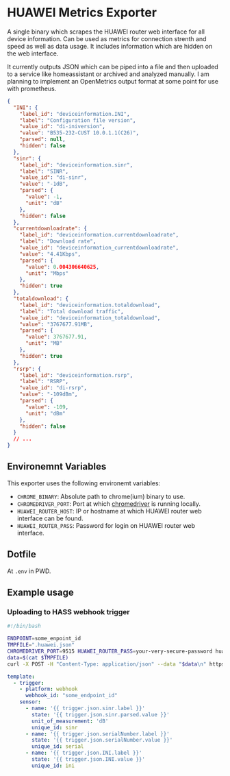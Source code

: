 # HUAWEI Metrics Exporter

A single binary which scrapes the HUAWEI router web interface for all device information. Can be used as metrics for connection strenth and speed as well as data usage. It includes information which are hidden on the web interface.

It currently outputs JSON which can be piped into a file and then uploaded to a service like homeassistant or archived and analyzed manually. I am planning to implement an OpenMetrics output format at some point for use with prometheus.

```json
{
  "INI": {
    "label_id": "deviceinformation.INI",
    "label": "Configuration file version",
    "value_id": "di-iniversion",
    "value": "B535-232-CUST 10.0.1.1(C26)",
    "parsed": null,
    "hidden": false
  },
  "sinr": {
    "label_id": "deviceinformation.sinr",
    "label": "SINR",
    "value_id": "di-sinr",
    "value": "-1dB",
    "parsed": {
      "value": -1,
      "unit": "dB"
    },
    "hidden": false
  },
  "currentdownloadrate": {
    "label_id": "deviceinformation.currentdownloadrate",
    "label": "Download rate",
    "value_id": "deviceinformation_currentdownloadrate",
    "value": "4.41Kbps",
    "parsed": {
      "value": 0.004306640625,
      "unit": "Mbps"
    },
    "hidden": true
  },
  "totaldownload": {
    "label_id": "deviceinformation.totaldownload",
    "label": "Total download traffic",
    "value_id": "deviceinformation_totaldownload",
    "value": "3767677.91MB",
    "parsed": {
      "value": 3767677.91,
      "unit": "MB"
    },
    "hidden": true
  },
  "rsrp": {
    "label_id": "deviceinformation.rsrp",
    "label": "RSRP",
    "value_id": "di-rsrp",
    "value": "-109dBm",
    "parsed": {
      "value": -109,
      "unit": "dBm"
    },
    "hidden": false
  }
  // ...
}
```

## Environemnt Variables

This exporter uses the following environemt variables:

- `CHROME_BINARY`: Absolute path to chrome(ium) binary to use.
- `CHROMEDRIVER_PORT`: Port at which [chromedriver][chromedriver] is running locally.
- `HUAWEI_ROUTER_HOST`: IP or hostname at which HUAWEI router web interface can be found.
- `HUAWEI_ROUTER_PASS`: Password for login on HUAWEI router web interface.

## Dotfile

At `.env` in PWD.

## Example usage

### Uploading to HASS webhook trigger

```sh
#!/bin/bash

ENDPOINT=some_enpoint_id
TMPFILE=".huawei.json"
CHROMEDRIVER_PORT=9515 HUAWEI_ROUTER_PASS=your-very-secure-password huawei-metrics > $TMPFILE
data=$(cat $TMPFILE)
curl -X POST -H "Content-Type: application/json" --data "$data\n" https://hass.local/api/webhook/$ENDPOINT
```

```yaml
template:
  - trigger:
    - platform: webhook
      webhook_id: "some_endpoint_id"
    sensor:
      - name: '{{ trigger.json.sinr.label }}'
        state: '{{ trigger.json.sinr.parsed.value }}'
        unit_of_measurement: 'dB'
        unique_id: sinr
      - name: '{{ trigger.json.serialNumber.label }}'
        state: '{{ trigger.json.serialNumber.value }}'
        unique_id: serial
      - name: '{{ trigger.json.INI.label }}'
        state: '{{ trigger.json.INI.value }}'
        unique_id: ini
```

[chromedriver]: https://chromedriver.chromium.org/